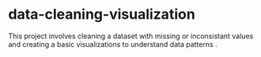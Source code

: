 # data-cleaning-visualization
This project involves cleaning a dataset with missing or inconsistant values and creating a basic visualizations to understand data patterns .
